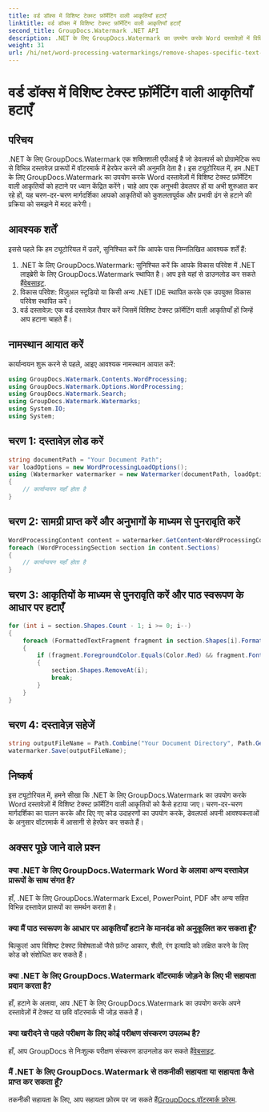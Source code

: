 ```yaml
---
title: वर्ड डॉक्स में विशिष्ट टेक्स्ट फ़ॉर्मेटिंग वाली आकृतियाँ हटाएँ
linktitle: वर्ड डॉक्स में विशिष्ट टेक्स्ट फ़ॉर्मेटिंग वाली आकृतियाँ हटाएँ
second_title: GroupDocs.Watermark .NET API
description: .NET के लिए GroupDocs.Watermark का उपयोग करके Word दस्तावेज़ों में विशिष्ट टेक्स्ट फ़ॉर्मेटिंग वाली आकृतियों को हटाने का तरीका जानें। वॉटरमार्क के कुशल हेरफेर के लिए हमारे गाइड का पालन करें।
weight: 31
url: /hi/net/word-processing-watermarkings/remove-shapes-specific-text-formatting-word-docs/
---
```


# वर्ड डॉक्स में विशिष्ट टेक्स्ट फ़ॉर्मेटिंग वाली आकृतियाँ हटाएँ

## परिचय
.NET के लिए GroupDocs.Watermark एक शक्तिशाली एपीआई है जो डेवलपर्स को प्रोग्रामेटिक रूप से विभिन्न दस्तावेज़ प्रारूपों में वॉटरमार्क में हेरफेर करने की अनुमति देता है। इस ट्यूटोरियल में, हम .NET के लिए GroupDocs.Watermark का उपयोग करके Word दस्तावेज़ों में विशिष्ट टेक्स्ट फ़ॉर्मेटिंग वाली आकृतियों को हटाने पर ध्यान केंद्रित करेंगे। चाहे आप एक अनुभवी डेवलपर हों या अभी शुरुआत कर रहे हों, यह चरण-दर-चरण मार्गदर्शिका आपको आकृतियों को कुशलतापूर्वक और प्रभावी ढंग से हटाने की प्रक्रिया को समझने में मदद करेगी।
## आवश्यक शर्तें
इससे पहले कि हम ट्यूटोरियल में उतरें, सुनिश्चित करें कि आपके पास निम्नलिखित आवश्यक शर्तें हैं:
1.  .NET के लिए GroupDocs.Watermark: सुनिश्चित करें कि आपके विकास परिवेश में .NET लाइब्रेरी के लिए GroupDocs.Watermark स्थापित है। आप इसे यहां से डाउनलोड कर सकते हैं[वेबसाइट](https://releases.groupdocs.com/Watermark/net/).
2. विकास परिवेश: विज़ुअल स्टूडियो या किसी अन्य .NET IDE स्थापित करके एक उपयुक्त विकास परिवेश स्थापित करें।
3. वर्ड दस्तावेज़: एक वर्ड दस्तावेज़ तैयार करें जिसमें विशिष्ट टेक्स्ट फ़ॉर्मेटिंग वाली आकृतियाँ हों जिन्हें आप हटाना चाहते हैं।

## नामस्थान आयात करें
कार्यान्वयन शुरू करने से पहले, आइए आवश्यक नामस्थान आयात करें:
```csharp
using GroupDocs.Watermark.Contents.WordProcessing;
using GroupDocs.Watermark.Options.WordProcessing;
using GroupDocs.Watermark.Search;
using GroupDocs.Watermark.Watermarks;
using System.IO;
using System;
```
## चरण 1: दस्तावेज़ लोड करें
```csharp
string documentPath = "Your Document Path";
var loadOptions = new WordProcessingLoadOptions();
using (Watermarker watermarker = new Watermarker(documentPath, loadOptions))
{
    // कार्यान्वयन यहाँ होता है
}
```
## चरण 2: सामग्री प्राप्त करें और अनुभागों के माध्यम से पुनरावृति करें
```csharp
WordProcessingContent content = watermarker.GetContent<WordProcessingContent>();
foreach (WordProcessingSection section in content.Sections)
{
    // कार्यान्वयन यहाँ होता है
}
```
## चरण 3: आकृतियों के माध्यम से पुनरावृति करें और पाठ स्वरूपण के आधार पर हटाएँ
```csharp
for (int i = section.Shapes.Count - 1; i >= 0; i--)
{
    foreach (FormattedTextFragment fragment in section.Shapes[i].FormattedTextFragments)
    {
        if (fragment.ForegroundColor.Equals(Color.Red) && fragment.Font.FamilyName == "Arial")
        {
            section.Shapes.RemoveAt(i);
            break;
        }
    }
}
```
## चरण 4: दस्तावेज़ सहेजें
```csharp
string outputFileName = Path.Combine("Your Document Directory", Path.GetFileName(documentPath));
watermarker.Save(outputFileName);
```

## निष्कर्ष
इस ट्यूटोरियल में, हमने सीखा कि .NET के लिए GroupDocs.Watermark का उपयोग करके Word दस्तावेज़ों में विशिष्ट टेक्स्ट फ़ॉर्मेटिंग वाली आकृतियों को कैसे हटाया जाए। चरण-दर-चरण मार्गदर्शिका का पालन करके और दिए गए कोड उदाहरणों का उपयोग करके, डेवलपर्स अपनी आवश्यकताओं के अनुसार वॉटरमार्क में आसानी से हेरफेर कर सकते हैं।
## अक्सर पूछे जाने वाले प्रश्न
### क्या .NET के लिए GroupDocs.Watermark Word के अलावा अन्य दस्तावेज़ प्रारूपों के साथ संगत है?
हाँ, .NET के लिए GroupDocs.Watermark Excel, PowerPoint, PDF और अन्य सहित विभिन्न दस्तावेज़ प्रारूपों का समर्थन करता है।
### क्या मैं पाठ स्वरूपण के आधार पर आकृतियाँ हटाने के मानदंड को अनुकूलित कर सकता हूँ?
बिल्कुल! आप विशिष्ट टेक्स्ट विशेषताओं जैसे फ़ॉन्ट आकार, शैली, रंग इत्यादि को लक्षित करने के लिए कोड को संशोधित कर सकते हैं।
### क्या .NET के लिए GroupDocs.Watermark वॉटरमार्क जोड़ने के लिए भी सहायता प्रदान करता है?
हाँ, हटाने के अलावा, आप .NET के लिए GroupDocs.Watermark का उपयोग करके अपने दस्तावेज़ों में टेक्स्ट या छवि वॉटरमार्क भी जोड़ सकते हैं।
### क्या खरीदने से पहले परीक्षण के लिए कोई परीक्षण संस्करण उपलब्ध है?
 हाँ, आप GroupDocs से निःशुल्क परीक्षण संस्करण डाउनलोड कर सकते हैं[वेबसाइट](https://releases.groupdocs.com/).
### मैं .NET के लिए GroupDocs.Watermark से तकनीकी सहायता या सहायता कैसे प्राप्त कर सकता हूँ?
 तकनीकी सहायता के लिए, आप सहायता फ़ोरम पर जा सकते हैं[GroupDocs.वॉटरमार्क फ़ोरम](https://forum.groupdocs.com/c/watermark/19).